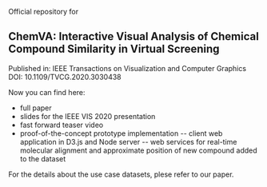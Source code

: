 Official repository for

## ChemVA: Interactive Visual Analysis of Chemical Compound Similarity in Virtual Screening ##

Published in: IEEE Transactions on Visualization and Computer Graphics
DOI: 10.1109/TVCG.2020.3030438

Now you can find here:
- full paper
- slides for the IEEE VIS 2020 presentation
- fast forward teaser video
- proof-of-the-concept prototype implementation
-- client web application in D3.js and Node server
-- web services for real-time molecular alignment and approximate position of new compound added to the dataset

For the details about the use case datasets, plese refer to our paper.
